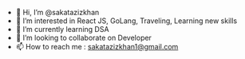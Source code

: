 - 👋 Hi, I’m @sakatazizkhan
- 👀 I’m interested in React JS, GoLang, Traveling, Learning new skills
- 🌱 I’m currently learning DSA
- 💞️ I’m looking to collaborate on Developer
- 📫 How to reach me : sakatazizkhan1@gmail.com

<!---
sakatazizkhan/sakatazizkhan is a ✨ special ✨ repository because its `README.md` (this file) appears on your GitHub profile.
You can click the Preview link to take a look at your changes.
--->
